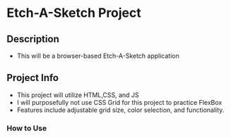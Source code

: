 # Etch-A-Sketch Project

## Description
- This will be a browser-based Etch-A-Sketch application

## Project Info
- This project will utilize HTML,CSS, and JS
- I will purposefully not use CSS Grid for this project to practice FlexBox
- Features include adjustable grid size, color selection, and functionality.

### How to Use 